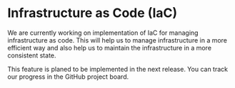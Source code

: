 # Infrastructure as Code (IaC)

We are currently working on implementation of IaC for managing infrastructure as code. 
This will help us to manage infrastructure in a more efficient way and also help us to
maintain the infrastructure in a more consistent state.

This feature is planed to be implemented in the next release. You can track our progress
in the GitHub project board.